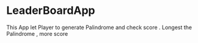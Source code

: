 # LeaderBoardApp
This App let Player to generate Palindrome and check score . Longest the Palindrome , more score 
